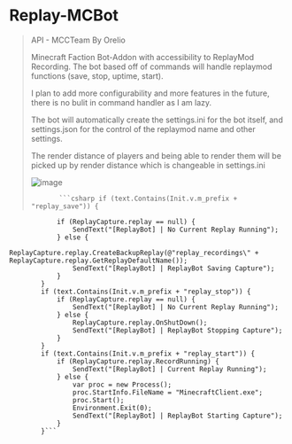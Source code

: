 # Replay-MCBot
 
> API - MCCTeam By Orelio
> 
> Minecraft Faction Bot-Addon with accessibility to ReplayMod Recording. The bot based off of commands will handle replaymod functions (save, stop, uptime, start).
>
> I plan to add more configurability and more features in the future, there is no bulit in command handler as I am lazy. 
>
> The bot will automatically create the settings.ini for the bot itself, and settings.json for the control of the replaymod name and other settings.
>
>The render distance of players and being able to render them will be picked up by render distance which is changeable in settings.ini
>
> ![image](https://user-images.githubusercontent.com/93289395/141695669-d634e1ed-015b-4ca5-b273-8f7a64bf242d.png)
> 
>            ```csharp if (text.Contains(Init.v.m_prefix + "replay_save")) {
                if (ReplayCapture.replay == null) {
                    SendText("[ReplayBot] | No Current Replay Running");
                } else {
                    ReplayCapture.replay.CreateBackupReplay(@"replay_recordings\" + ReplayCapture.replay.GetReplayDefaultName());
                    SendText("[ReplayBot] | ReplayBot Saving Capture");
                }
            }
            if (text.Contains(Init.v.m_prefix + "replay_stop")) {
                if (ReplayCapture.replay == null) {
                    SendText("[ReplayBot] | No Current Replay Running");
                } else {
                    ReplayCapture.replay.OnShutDown();
                    SendText("[ReplayBot] | ReplayBot Stopping Capture");
                }   
            }
            if (text.Contains(Init.v.m_prefix + "replay_start")) {
                if (ReplayCapture.replay.RecordRunning) {
                    SendText("[ReplayBot] | Current Replay Running");
                } else {
                    var proc = new Process();
                    proc.StartInfo.FileName = "MinecraftClient.exe";
                    proc.Start();
                    Environment.Exit(0);
                    SendText("[ReplayBot] | ReplayBot Starting Capture");
                }
            }```
